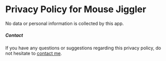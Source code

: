 # Privacy Policy for Mouse Jiggler

No data or personal information is collected by this app.

##### Contact

If you have any questions or suggestions regarding this privacy policy, do not hesitate to [contact me](https://clemstation.com/contact).